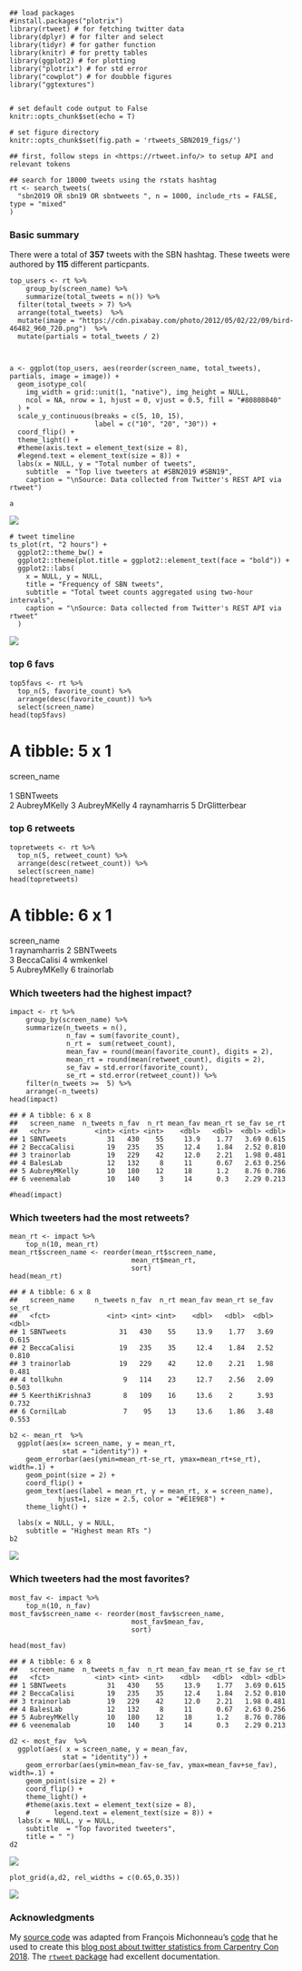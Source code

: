     ## load packages
    #install.packages("plotrix")
    library(rtweet) # for fetching twitter data
    library(dplyr) # for filter and select
    library(tidyr) # for gather function
    library(knitr) # for pretty tables
    library(ggplot2) # for plotting
    library("plotrix") # for std error
    library("cowplot") # for doubble figures
    library("ggtextures") 


    # set default code output to False
    knitr::opts_chunk$set(echo = T)

    # set figure directory
    knitr::opts_chunk$set(fig.path = 'rtweets_SBN2019_figs/')

    ## first, follow steps in <https://rtweet.info/> to setup API and relevant tokens

    ## search for 18000 tweets using the rstats hashtag
    rt <- search_tweets(
      "sbn2019 OR sbn19 OR sbntweets ", n = 1000, include_rts = FALSE, type = "mixed"
    )

### Basic summary

There were a total of **357** tweets with the SBN hashtag. These tweets
were authored by **115** different particpants.

    top_users <- rt %>%
        group_by(screen_name) %>%
        summarize(total_tweets = n()) %>%
      filter(total_tweets > 7) %>%
      arrange(total_tweets)  %>% 
      mutate(image = "https://cdn.pixabay.com/photo/2012/05/02/22/09/bird-46482_960_720.png")  %>% 
      mutate(partials = total_tweets / 2)



    a <- ggplot(top_users, aes(reorder(screen_name, total_tweets), partials, image = image)) +
      geom_isotype_col(
        img_width = grid::unit(1, "native"), img_height = NULL,
        ncol = NA, nrow = 1, hjust = 0, vjust = 0.5, fill = "#80808040"
      ) +
      scale_y_continuous(breaks = c(5, 10, 15),
                         label = c("10", "20", "30")) +
      coord_flip() +
      theme_light() +
      #theme(axis.text = element_text(size = 8),
      #legend.text = element_text(size = 8)) + 
      labs(x = NULL, y = "Total number of tweets",
        subtitle  = "Top live tweeters at #SBN2019 #SBN19",
        caption = "\nSource: Data collected from Twitter's REST API via rtweet")

    a

![](rtweets_SBN2019_figs/topusers-1.png)

    # tweet timeline
    ts_plot(rt, "2 hours") +
      ggplot2::theme_bw() +
      ggplot2::theme(plot.title = ggplot2::element_text(face = "bold")) +
      ggplot2::labs(
        x = NULL, y = NULL,
        title = "Frequency of SBN tweets",
        subtitle = "Total tweet counts aggregated using two-hour intervals",
        caption = "\nSource: Data collected from Twitter's REST API via rtweet"
      )

![](rtweets_SBN2019_figs/tweet_timeline-1.png)

### top 6 favs

    top5favs <- rt %>%
      top_n(5, favorite_count) %>%
      arrange(desc(favorite_count)) %>%
      select(screen_name)
    head(top5favs)

A tibble: 5 x 1
===============

screen\_name  
<chr>  
1 SBNTweets  
2 AubreyMKelly 3 AubreyMKelly 4 raynamharris 5 DrGlitterbear

### top 6 retweets

    topretweets <- rt %>%
      top_n(5, retweet_count) %>%
      arrange(desc(retweet_count)) %>%
      select(screen_name)
    head(topretweets)

A tibble: 6 x 1
===============

screen\_name <chr>  
1 raynamharris 2 SBNTweets  
3 BeccaCalisi 4 wmkenkel  
5 AubreyMKelly 6 trainorlab

### Which tweeters had the highest impact?

    impact <- rt %>%
        group_by(screen_name) %>%
        summarize(n_tweets = n(),
                  n_fav = sum(favorite_count),
                  n_rt =  sum(retweet_count),
                  mean_fav = round(mean(favorite_count), digits = 2),
                  mean_rt = round(mean(retweet_count), digits = 2),
                  se_fav = std.error(favorite_count),
                  se_rt = std.error(retweet_count)) %>%
        filter(n_tweets >=  5) %>%
        arrange(-n_tweets)
    head(impact)

    ## # A tibble: 6 x 8
    ##   screen_name  n_tweets n_fav  n_rt mean_fav mean_rt se_fav se_rt
    ##   <chr>           <int> <int> <int>    <dbl>   <dbl>  <dbl> <dbl>
    ## 1 SBNTweets          31   430    55     13.9    1.77   3.69 0.615
    ## 2 BeccaCalisi        19   235    35     12.4    1.84   2.52 0.810
    ## 3 trainorlab         19   229    42     12.0    2.21   1.98 0.481
    ## 4 BalesLab           12   132     8     11      0.67   2.63 0.256
    ## 5 AubreyMKelly       10   180    12     18      1.2    8.76 0.786
    ## 6 veenemalab         10   140     3     14      0.3    2.29 0.213

    #head(impact)

### Which tweeters had the most retweets?

    mean_rt <- impact %>%
        top_n(10, mean_rt)
    mean_rt$screen_name <- reorder(mean_rt$screen_name,
                                  mean_rt$mean_rt,
                                  sort)
    head(mean_rt)

    ## # A tibble: 6 x 8
    ##   screen_name     n_tweets n_fav  n_rt mean_fav mean_rt se_fav se_rt
    ##   <fct>              <int> <int> <int>    <dbl>   <dbl>  <dbl> <dbl>
    ## 1 SBNTweets             31   430    55     13.9    1.77   3.69 0.615
    ## 2 BeccaCalisi           19   235    35     12.4    1.84   2.52 0.810
    ## 3 trainorlab            19   229    42     12.0    2.21   1.98 0.481
    ## 4 tollkuhn               9   114    23     12.7    2.56   2.09 0.503
    ## 5 KeerthiKrishna3        8   109    16     13.6    2      3.93 0.732
    ## 6 CornilLab              7    95    13     13.6    1.86   3.48 0.553

    b2 <- mean_rt  %>% 
      ggplot(aes(x= screen_name, y = mean_rt, 
                 stat = "identity")) + 
        geom_errorbar(aes(ymin=mean_rt-se_rt, ymax=mean_rt+se_rt), width=.1) +
        geom_point(size = 2) +
        coord_flip() + 
        geom_text(aes(label = mean_rt, y = mean_rt, x = screen_name),  
                hjust=1, size = 2.5, color = "#E1E9E8") +
        theme_light() +

      labs(x = NULL, y = NULL,
        subtitle = "Highest mean RTs ") 
    b2

![](rtweets_SBN2019_figs/retweet-1.png)

### Which tweeters had the most favorites?

    most_fav <- impact %>%
        top_n(10, n_fav)
    most_fav$screen_name <- reorder(most_fav$screen_name,
                                  most_fav$mean_fav,
                                  sort)

    head(most_fav)

    ## # A tibble: 6 x 8
    ##   screen_name  n_tweets n_fav  n_rt mean_fav mean_rt se_fav se_rt
    ##   <fct>           <int> <int> <int>    <dbl>   <dbl>  <dbl> <dbl>
    ## 1 SBNTweets          31   430    55     13.9    1.77   3.69 0.615
    ## 2 BeccaCalisi        19   235    35     12.4    1.84   2.52 0.810
    ## 3 trainorlab         19   229    42     12.0    2.21   1.98 0.481
    ## 4 BalesLab           12   132     8     11      0.67   2.63 0.256
    ## 5 AubreyMKelly       10   180    12     18      1.2    8.76 0.786
    ## 6 veenemalab         10   140     3     14      0.3    2.29 0.213

    d2 <- most_fav  %>% 
      ggplot(aes( x = screen_name, y = mean_fav, 
                 stat = "identity")) + 
        geom_errorbar(aes(ymin=mean_fav-se_fav, ymax=mean_fav+se_fav), width=.1) +
        geom_point(size = 2) +
        coord_flip() + 
        theme_light() +
        #theme(axis.text = element_text(size = 8),
        #      legend.text = element_text(size = 8)) +
      labs(x = NULL, y = NULL,
        subtitle  = "Top favorited tweeters", 
        title = " ") 
    d2

![](rtweets_SBN2019_figs/favorites-1.png)

    plot_grid(a,d2, rel_widths = c(0.65,0.35))

![](rtweets_SBN2019_figs/combo-1.png)

### Acknowledgments

My [source
code](https://github.com/raynamharris/cefp2019/blob/master/dataviz/rtweets_SBN2019.Rmd)
was adapted from François Michonneau’s
[code](https://github.com/fmichonneau/2018-carpentrycon-tweets/blob/master/index.Rmd)
that he used to create this [blog post about twitter statistics from
Carpentry Con
2018](https://carpentries.org/2018/06/carpentrycon-tweets). The
[`rtweet` package](https://rtweet.info/) had excellent documentation.
